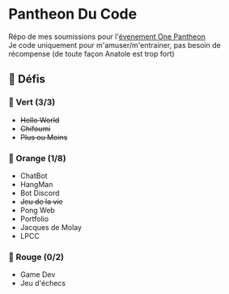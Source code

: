 # Pantheon Du Code
Répo de mes soumissions pour l'[évenement One Pantheon](https://poc.onepantheon.fr/) \
Je code uniquement pour m'amuser/m'entrainer, pas besoin de récompense (de toute façon Anatole est trop fort)

## 👟 Défis
### 📗 Vert (3/3)
- ~~Hello World~~
- ~~Chifoumi~~
- ~~Plus ou Moins~~
### 📙 Orange (1/8)
- ChatBot
- HangMan
- Bot Discord
- ~~Jeu de la vie~~
- Pong Web
- Portfolio
- Jacques de Molay
- LPCC
### 📕 Rouge (0/2)
- Game Dev
- Jeu d'échecs
